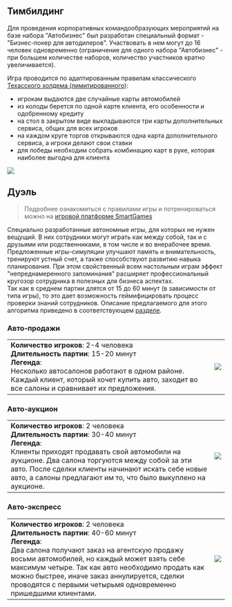 ## Тимбилдинг

Для проведения корпоративных командообразующих мероприятий на базе набора "Автобизнес" был разработан специальный формат - "Бизнес-покер для автодилеров". Участвовать в нем могут до 16 человек одновременно <span class="small">(ограничение для одного набора "Автобизнес" - при большем количестве наборов, количество участников кратно увеличивается)</span>.

Игра проводится по адаптированным правилам классического [Техасского холдема (лимитированного)](https://ru.wikipedia.org/wiki/%D0%A2%D0%B5%D1%85%D0%B0%D1%81%D1%81%D0%BA%D0%B8%D0%B9_%D1%85%D0%BE%D0%BB%D0%B4%D0%B5%D0%BC):

- игрокам выдаются две случайные карты автомобилей
- из колоды берется по одной карте клиента, его особенности и одобренному кредиту
- на стол в закрытом виде выкладываются три карты дополнительных сервиса, общих для всех игроков
- на каждом круге торгов открываются одна карта дополнительного сервиса, а игроки делают свои ставки
- для победы необходим собрать комбинацию карт в руке, которая наиболее выгодна для клиента

![](/assets/auto-poker.jpg)

## Дуэль

> Подробнее ознакомиться с правилами игры и потренироваться можно на [игровой платформе SmartGames](https://smartgames.studio)

Специально разработанные автономные игры, для которых не нужен вещущий. В них сотрудники могут играть как между собой, так и с друзьями или родственниками, в том числе и во внерабочее время. Предложенные игры-симуляции улучшают память и внимательность, тренируют устный счет, а также способствуют развитию навыка планирования. При этом свойственный всем настольным играм эффект "непреднамеренного запоминания" расширяет профессиональный кругозор сотрудника в полезных для бизнеса аспектах. <br/> Так как в среднем партии длятся от 15 до 60 минут (в зависимости от типа игры), то это дает возможность геймифицировать процесс проверки знаний сотрудников. Описание предлагаемого для этого алгоритма приведено в соответствующем [разделе](/examination).

### Авто-продажи

|  |  |
| --- | --- |
| **Количество игроков**: 2-4 человека <br/> **Длительность партии**: 15-20 минут <br/> **Легенда**: <br/>Несколько автосалонов работают в одном районе. Каждый клиент, который хочет купить авто, заходит во все ​салоны и сравнивает их предложения. | ![](/assets/auto-sale.png) |

### Авто-аукцион

|  |  |
| --- | --- |
| **Количество игроков**: 2 человека <br/> **Длительность партии**: 30-40 минут <br/> **Легенда**: <br/>Клиенты приходят продавать свой автомобили на аукционе. Два салона торгуются между собой за эти ​авто. После сделки клиенты начинают искать себе ​новые авто, а салоны предлагают им то, что было выкуплено на аукционе.​ | ![](/assets/auto-auction.png) |

### Авто-экспресс

|  |  |
| --- | --- |
| **Количество игроков**: 2 человека <br/> **Длительность партии**: 40-60 минут <br/> **Легенда**: <br/>Два салона получают заказ на агентскую продажу восьми автомобилей, но каждый может взять себе максимум четыре. Так как авто необходимо продать ​как можно быстрее, иначе заказ аннулируется, сделки проводятся с первыми четырьмя одновременно пришедшими клиентами. | ![](/assets/auto-express.png) |
